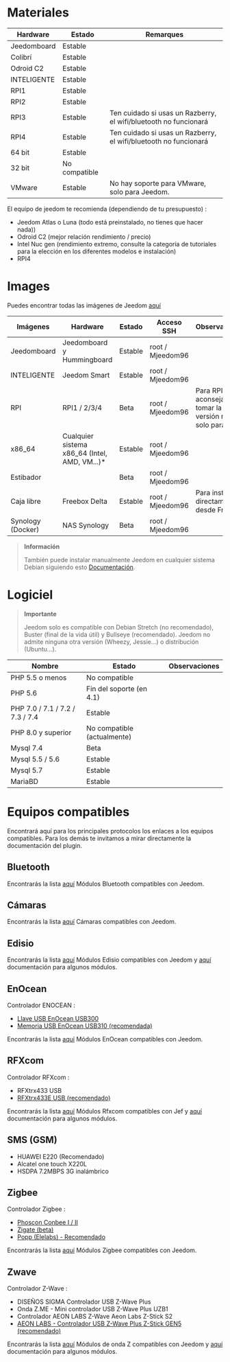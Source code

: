 # Materiales

Hardware | Estado | Remarques
--- | --- | ---
Jeedomboard             | Estable                  |
Colibrí            | Estable                  |
Odroid C2               | Estable                  |                          
INTELIGENTE                   | Estable                  |                          
RPI1                    | Estable                  |                          
RPI2                    | Estable                  |                          
RPI3                    | Estable                  | Ten cuidado si usas un Razberry, el wifi/bluetooth no funcionará
RPI4                    | Estable                  | Ten cuidado si usas un Razberry, el wifi/bluetooth no funcionará
64 bit                 | Estable                  |                          
32 bit                 | No compatible            |                          
VMware                  | Estable                  | No hay soporte para VMware, solo para Jeedom.

El equipo de jeedom te recomienda (dependiendo de tu presupuesto) :

- Jeedom Atlas o Luna (todo está preinstalado, no tienes que hacer nada))
- Odroid C2 (mejor relación rendimiento / precio)
- Intel Nuc gen (rendimiento extremo, consulte la categoría de tutoriales para la elección en los diferentes modelos e instalación)
- RPI4

#  Images

Puedes encontrar todas las imágenes de Jeedom [aquí](https://images.jeedom.com/)

| Imágenes         | Hardware       | Estado           | Acceso SSH      | Observaciones      | Documentación      |
|----------------|----------------|----------------|----------------|----------------|---------------------|
| Jeedomboard    | Jeedomboard y Hummingboard | Estable         | root / Mjeedom96 |                | [Jeedomboard](https://doc.jeedom.com/es_ES/installation/mini) |
| INTELIGENTE          | Jeedom Smart   | Estable           | root / Mjeedom96 |                | [INTELIGENTE](https://doc.jeedom.com/es_ES/installation/smart) |
| RPI            | RPI1 / 2/3/4     | Beta           | root / Mjeedom96 |  Para RPI, es aconsejable tomar la versión rpi-64 solo para RPI 4              | [RPI](https://doc.jeedom.com/es_ES/installation/rpi) |
| x86_64         | Cualquier sistema x86_64 (Intel, AMD, VM...)*               | Estable           | root / Mjeedom96 |                | [x86_64](https://doc.jeedom.com/es_ES/installation/vm) |
| Estibador         |                | Beta           | root / Mjeedom96 |                | [Estibador](https://doc.jeedom.com/es_ES/installation/docker) |
| Caja libre        | Freebox Delta  | Estable         | root / Mjeedom96 | Para instalar directamente desde Freebox               | [Caja libre](https://doc.jeedom.com/es_ES/installation/freeboxdelta) |
| Synology (Docker)| NAS Synology | Beta          | root / Mjeedom96  |                | [Synology](https://doc.jeedom.com/es_ES/installation/synology) |

> **Información**
>
> También puede instalar manualmente Jeedom en cualquier sistema Debian siguiendo esto [Documentación](https://doc.jeedom.com/es_ES/installation/cli).

#  Logiciel

> **Importante**
>
> Jeedom solo es compatible con Debian Stretch (no recomendado), Buster (final de la vida útil) y Bullseye (recomendado). Jeedom no admite ninguna otra versión (Wheezy, Jessie...) o distribución (Ubuntu...).

| Nombre                     | Estado                    | Observaciones                |
|-------------------------|-------------------------|--------------------------|
| PHP 5.5 o menos        | No compatible            |                          |
| PHP 5.6                 | Fin del soporte (en 4.1) |                          |
| PHP 7.0 / 7.1 / 7.2 / 7.3 / 7.4 | Estable                  |                          |
| PHP 8.0 y superior         | No compatible (actualmente)|                          |
| Mysql 7.4               | Beta                    |                          |
| Mysql 5.5 / 5.6           | Estable                  |                          |
| Mysql 5.7               | Estable                  |                          |
| MariaBD                 | Estable                  |                          |


# Equipos compatibles

Encontrará aquí para los principales protocolos los enlaces a los equipos compatibles.
Para los demás te invitamos a mirar directamente la documentación del plugin.


## Bluetooth

Encontrarás la lista [aquí](https://compatibility.jeedom.com/index.php?p=home&plugin=blea) Módulos Bluetooth compatibles con Jeedom.

## Cámaras

Encontrarás la lista [aquí](https://compatibility.jeedom.com/index.php?v=d&p=home&search=&plugin=camera) Cámaras compatibles con Jeedom.

## Edisio

Encontrarás la lista [aquí](https://doc.jeedom.com/es_ES/edisio/equipement.compatible) Módulos Edisio compatibles con Jeedom y [aquí](https://doc.jeedom.com/es_ES/edisio/) documentación para algunos módulos.

## EnOcean

Controlador ENOCEAN :

-   [Llave USB EnOcean USB300](https://www.domadoo.fr/fr/interface-domotique/3206-enocean-controleur-usb-enocean-avec-connecteur-sma-3700527400280.html)
-   [Memoria USB EnOcean USB310 (recomendada)](https://www.domadoo.fr/fr/interface-domotique/2433-enocean-controleur-usb-enocean-3700527400273.html)

Encontrarás la lista [aquí](https://compatibility.jeedom.com/index.php?v=d&p=home&search=&plugin=openenocean) Módulos EnOcean compatibles con Jeedom.

## RFXcom

Controlador RFXcom :

-   RFXtrx433 USB
-   [RFXtrx433E USB (recomendado)](https://www.domadoo.fr/fr/interface-domotique/4659-rfxcom-interface-radio-recepteuremetteur-xl-43392mhz-usb-chacon-somfy-rts-oregon-et-autres.html)

Encontrarás la lista [aquí](https://compatibility.jeedom.com/index.php?v=d&p=home&search=&plugin=rfxcom) Módulos Rfxcom compatibles con Jef y [aquí](https://doc.jeedom.com/es_ES/rfxcom/) documentación para algunos módulos.

## SMS (GSM)

-   HUAWEI E220 (Recomendado)
-   Alcatel one touch X220L
-   HSDPA 7.2MBPS 3G inalámbrico

## Zigbee

Controlador Zigbee :

- [Phoscon Conbee I / II](https://www.domadoo.fr/fr/interface-domotique/4974-phoscon-passerelle-universelle-zigbee-usb-conbee-ii-4260350821328.html)
- [Zigate (beta)](https://www.domadoo.fr/fr/interface-domotique/5734-lixee-dongle-usb-zigbee-zigate-v2-compatible-jeedom-eedomus-domoticz-3770014375094.html?search_query=zigate&results=106)
- [Popp (Elelabs) - Recomendado](https://www.domadoo.fr/fr/interface-domotique/5431-popp-dongle-usb-zigbee-zb-stick-chipset-efr32mg13-4251295701554.html)

Encontrarás la lista [aquí](https://compatibility.jeedom.com/index.php?v=d&p=home&search=&plugin=zigbee) Módulos Zigbee compatibles con Jeedom.

## Zwave

Controlador Z-Wave :

-   DISEÑOS SIGMA Controlador USB Z-Wave Plus
-   Onda Z.ME - Mini controlador USB Z-Wave Plus UZB1
-   Controlador AEON LABS Z-Wave Aeon Labs Z-Stick S2
-   [AEON LABS - Controlador USB Z-Wave Plus Z-Stick GEN5 (recomendado)](https://www.domadoo.fr/fr/interface-domotique/2917-aeotec-controleur-usb-z-wave-plus-z-stick-gen5-1220000012813.html?search_query=sigma&results=4)

Encontrarás la lista [aquí](https://compatibility.jeedom.com/index.php?v=d&p=home&search=&plugin=openzwave) Módulos de onda Z compatibles con Jeedom y [aquí](https://doc.jeedom.com/es_ES/zwave/) documentación para algunos módulos.
